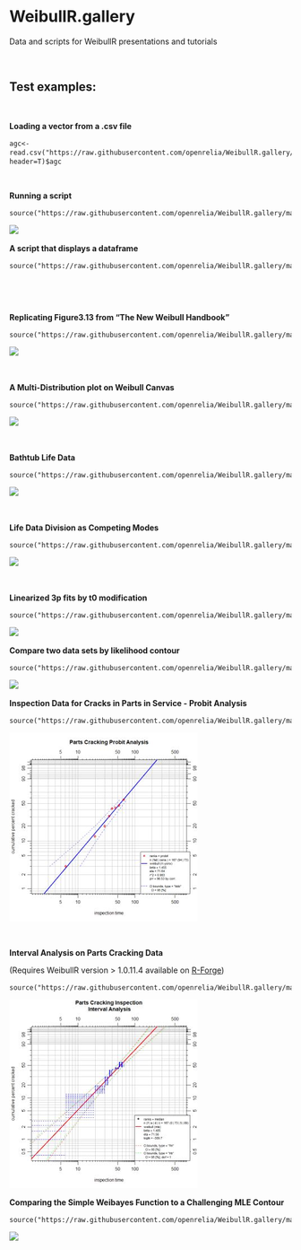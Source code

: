WeibullR.gallery
================

Data and scripts for WeibullR presentations and tutorials

 

Test examples:
--------------

 

**Loading a vector from a .csv file**

~~~~~~~~~~~~~~~~~~~~~~~~~~~~~~~~~~~~~~~~~~~~~~~~~~~~~~~~~~~~~~~~~~~~~~~~~~~~~~~~
agc<-read.csv("https://raw.githubusercontent.com/openrelia/WeibullR.gallery/master/data/acid_gas_compressor.csv", header=T)$agc
~~~~~~~~~~~~~~~~~~~~~~~~~~~~~~~~~~~~~~~~~~~~~~~~~~~~~~~~~~~~~~~~~~~~~~~~~~~~~~~~

 

**Running a script**

~~~~~~~~~~~~~~~~~~~~~~~~~~~~~~~~~~~~~~~~~~~~~~~~~~~~~~~~~~~~~~~~~~~~~~~~~~~~~~~~
source("https://raw.githubusercontent.com/openrelia/WeibullR.gallery/master/scripts/contour_challenge.r")
~~~~~~~~~~~~~~~~~~~~~~~~~~~~~~~~~~~~~~~~~~~~~~~~~~~~~~~~~~~~~~~~~~~~~~~~~~~~~~~~

![](https://raw.githubusercontent.com/openrelia/WeibullR.gallery/master/images/contour_challenge.jpg)

**A script that displays a dataframe**

~~~~~~~~~~~~~~~~~~~~~~~~~~~~~~~~~~~~~~~~~~~~~~~~~~~~~~~~~~~~~~~~~~~~~~~~~~~~~~~~
source("https://raw.githubusercontent.com/openrelia/WeibullR.gallery/master/scripts/manipulate_contour_challenge.r")
~~~~~~~~~~~~~~~~~~~~~~~~~~~~~~~~~~~~~~~~~~~~~~~~~~~~~~~~~~~~~~~~~~~~~~~~~~~~~~~~

 

 

**Replicating Figure3.13 from “The New Weibull Handbook”**

~~~~~~~~~~~~~~~~~~~~~~~~~~~~~~~~~~~~~~~~~~~~~~~~~~~~~~~~~~~~~~~~~~~~~~~~~~~~~~~~
source("https://raw.githubusercontent.com/openrelia/WeibullR.gallery/master/scripts/Fig3.13ln.r")
~~~~~~~~~~~~~~~~~~~~~~~~~~~~~~~~~~~~~~~~~~~~~~~~~~~~~~~~~~~~~~~~~~~~~~~~~~~~~~~~

![](https://raw.githubusercontent.com/openrelia/WeibullR.gallery/master/images/Figure3.13.jpg)

 

**A Multi-Distribution plot on Weibull Canvas**

~~~~~~~~~~~~~~~~~~~~~~~~~~~~~~~~~~~~~~~~~~~~~~~~~~~~~~~~~~~~~~~~~~~~~~~~~~~~~~~~
source("https://raw.githubusercontent.com/openrelia/WeibullR.gallery/master/scripts/Fig3.13multi.r")
~~~~~~~~~~~~~~~~~~~~~~~~~~~~~~~~~~~~~~~~~~~~~~~~~~~~~~~~~~~~~~~~~~~~~~~~~~~~~~~~

![](https://raw.githubusercontent.com/openrelia/WeibullR.gallery/master/images/Figure3.13multi.jpg)

 

**Bathtub Life Data**

~~~~~~~~~~~~~~~~~~~~~~~~~~~~~~~~~~~~~~~~~~~~~~~~~~~~~~~~~~~~~~~~~~~~~~~~~~~~~~~~
source("https://raw.githubusercontent.com/openrelia/WeibullR.gallery/master/scripts/bathtub_life.r")
~~~~~~~~~~~~~~~~~~~~~~~~~~~~~~~~~~~~~~~~~~~~~~~~~~~~~~~~~~~~~~~~~~~~~~~~~~~~~~~~

![](https://raw.githubusercontent.com/openrelia/WeibullR.gallery/master/images/bathtub_life.jpg)

 

**Life Data Division as Competing Modes**

~~~~~~~~~~~~~~~~~~~~~~~~~~~~~~~~~~~~~~~~~~~~~~~~~~~~~~~~~~~~~~~~~~~~~~~~~~~~~~~~
source("https://raw.githubusercontent.com/openrelia/WeibullR.gallery/master/scripts/competing_modes.r")
~~~~~~~~~~~~~~~~~~~~~~~~~~~~~~~~~~~~~~~~~~~~~~~~~~~~~~~~~~~~~~~~~~~~~~~~~~~~~~~~

![](https://raw.githubusercontent.com/openrelia/WeibullR.gallery/master/images/competing_modes.jpg)

 

**Linearized 3p fits by t0 modification**

~~~~~~~~~~~~~~~~~~~~~~~~~~~~~~~~~~~~~~~~~~~~~~~~~~~~~~~~~~~~~~~~~~~~~~~~~~~~~~~~
source("https://raw.githubusercontent.com/openrelia/WeibullR.gallery/master/scripts/linearized3p.r")
~~~~~~~~~~~~~~~~~~~~~~~~~~~~~~~~~~~~~~~~~~~~~~~~~~~~~~~~~~~~~~~~~~~~~~~~~~~~~~~~

![](https://raw.githubusercontent.com/openrelia/WeibullR.gallery/master/images/linearized3p.jpg)

**Compare two data sets by likelihood contour**

~~~~~~~~~~~~~~~~~~~~~~~~~~~~~~~~~~~~~~~~~~~~~~~~~~~~~~~~~~~~~~~~~~~~~~~~~~~~~~~~
source("https://raw.githubusercontent.com/openrelia/WeibullR.gallery/master/scripts/compare_6mp.r")
~~~~~~~~~~~~~~~~~~~~~~~~~~~~~~~~~~~~~~~~~~~~~~~~~~~~~~~~~~~~~~~~~~~~~~~~~~~~~~~~

![](https://raw.githubusercontent.com/openrelia/WeibullR.gallery/master/images/compare_6mp.jpg)

**Inspection Data for Cracks in Parts in Service - Probit Analysis**

~~~~~~~~~~~~~~~~~~~~~~~~~~~~~~~~~~~~~~~~~~~~~~~~~~~~~~~~~~~~~~~~~~~~~~~~~~~~~~~~
source("https://raw.githubusercontent.com/openrelia/WeibullR.gallery/master/scripts/probit_1.r")
~~~~~~~~~~~~~~~~~~~~~~~~~~~~~~~~~~~~~~~~~~~~~~~~~~~~~~~~~~~~~~~~~~~~~~~~~~~~~~~~

![](images/parts_cracking_probit.jpg)

 

**Interval Analysis on Parts Cracking Data**

(Requires WeibullR version \> 1.0.11.4 available on
[R-Forge](https://r-forge.r-project.org/R/?group_id=2252))

~~~~~~~~~~~~~~~~~~~~~~~~~~~~~~~~~~~~~~~~~~~~~~~~~~~~~~~~~~~~~~~~~~~~~~~~~~~~~~~~
source("https://raw.githubusercontent.com/openrelia/WeibullR.gallery/master/scripts/inspection_intervals.r")
~~~~~~~~~~~~~~~~~~~~~~~~~~~~~~~~~~~~~~~~~~~~~~~~~~~~~~~~~~~~~~~~~~~~~~~~~~~~~~~~

![](images/parts_cracking_interval.jpg)

**Comparing the Simple Weibayes Function to a Challenging MLE Contour**

~~~~~~~~~~~~~~~~~~~~~~~~~~~~~~~~~~~~~~~~~~~~~~~~~~~~~~~~~~~~~~~~~~~~~~~~~~~~~~~~
source("https://raw.githubusercontent.com/openrelia/WeibullR.gallery/master/scripts/weibayes_study.r")
~~~~~~~~~~~~~~~~~~~~~~~~~~~~~~~~~~~~~~~~~~~~~~~~~~~~~~~~~~~~~~~~~~~~~~~~~~~~~~~~

![](https://raw.githubusercontent.com/openrelia/WeibullR.gallery/master/images/weibayes_study.jpg)
